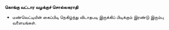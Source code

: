 **கொங்கு வட்டார வழக்குச் சொல்லகராதி**
- மண்வெட்டியின் கைப்பிடி நெகிழ்ந்து விடாதபடி இருக்கிப் பிடிக்கும் இரண்டு இரும்பு வளையங்கள்.


